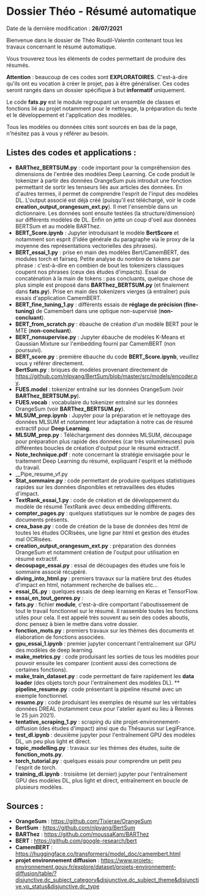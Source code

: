 # Dossier Théo - Résumé automatique

Date de la dernière modification : **26/07/2021**

Bienvenue dans le dossier de Théo Roudil-Valentin contenant tous les travaux concernant le résumé automatique.

Vous trouverez tous les éléments de codes permettant de produire des résumés.

**Attention** : beaucoup de ces codes sont **EXPLORATOIRES**. C'est-à-dire qu'ils ont eu vocation à créer le projet, pas à être généraliser. Ces codes seront rangés dans un dossier spécifique à but **informatif** uniquement. 

Le code __fats.py__ est le module regroupant un ensemble de classes et fonctions lié au projet notamment pour le nettoyage, la préparation du texte et le développement et l'application des modèles.

Tous les modèles ou données cités sont sourcés en bas de la page, n'hésitez pas à vous y référer au besoin.

## Listes des codes et applications :

* __BARThez_BERTSUM.py__ : code important pour la compréhension des dimensions de l'entrée des modèles Deep Learning. Ce code produit le tokenizer à partir des données OrangeSum puis introduit une fonction permettant de sortir les tenseurs liés aux articles des données. En d'autres termes, il permet de comprendre l'esprit de l'input des modèles DL. L'output associé est déjà créé (puisqu'il est téléchargé, voir le code __creation_output_orangesum_ext.py__). Il met l'ensemble dans un dictionnaire. Les données sont ensuite testées (la structure/dimension) sur différents modèles de DL. Enfin on jette un coup d'oeil aux données BERTSum et au modèle BARThez.
* __BERT_Score.ipynb__ : Jupyter introduisant le modèle **BertScore** et notamment son esprit (l'idée générale du paragraphe via le proxy de la moyenne des représentations vectorielles des phrases).
* __BERT_essai_1.py__ : prise en main des modèles Bert/CamemBERT, des modules torch et fairseq. Petite analyse du nombre de tokens par phrase : c'est-à-dire en combien de bout les tokenizers classiques coupent nos phrases (ceux des études d'impacts). Essai de concaténation à la main de tokens : pas concluants, quelque chose de plus simple est proposé dans __BARThez_BERTSUM.py__ (et finalement dans __fats.py__). Prise en main des tokenizers vierges (à entraîner) puis essais d'application CamemBERT.
* __BERT_fine_tuning_1.py__ : différents essais de __réglage de précision (fine-tuning)__ de Camembert dans une optique non-supervisé (**non-concluant**).
* __BERT_from_scratch.py__ : ébauche de création d'un modèle BERT pour le MTE (**non-concluant**).
* __BERT_nonsupervise.py__ : Jupyter ébauche de modèles K-Means et Gaussian Mixture sur l'embedding fourni par CamemBERT (non poursuivi).
* __BERT_score.py__ : première ébauche du code __BERT_Score.ipynb__, veuillez vous y référer directement.
* __BertSum.py__ : briques de modèles provenant directement de https://github.com/nlpyang/BertSum/blob/master/src/models/encoder.py.
* __FUES.model__ : tokenizer entraîné sur les données OrangeSum (voir __BARThez_BERTSUM.py__).
* __FUES.vocab__ : vocabulaire du tokenizer entraîné sur les données OrangeSum (voir __BARThez_BERTSUM.py__).
* __MLSUM_prep.ipynb__ : Jupyter pour la préparation et le nettoyage des données MLSUM et notamment leur adaptation à notre cas de résumé extractif pour __Deep Learning__. 
* __MLSUM_prep.py__ : Téléchargement des données MLSUM, découpage pour préparation plus rapide des données (car très volumineuses) puis différentes boucles de création d'output pour le résumé extractif.
* __Note_technique.pdf__ : note concernant la stratégie envisagée pour le traitement Deep Learning du résumé, expliquant l'esprit et la méthode du travail.
* __Pipe_resume_vf.py
* __Stat_sommaire.py__ : code permettant de produire quelques statistiques rapides sur les données disponibles et retravaillées des études d'impact.
* __TextRank_essai_1.py__ : code de création et de développement du modèle de résumé TextRank avec deux embedding différents.
* __compter_pages.py__ : quelques statistiques sur le nombre de pages des documents présents.
* __crea_base.py__ : code de création de la base de données des html de toutes les études OCRisées, une ligne par html et gestion des études mal OCRisées.
* __creation_output_orangesum_ext.py__ : préparation des données OrangeSum et notamment création de l'output pour utilisation en résumé extractif.
* __decoupage_essai.py__ : essai de découpages des études une fois le sommaire associé récupéré.
* __diving_into_html.py__ : premiers travaux sur la matière brut des études d'impact en html, notamment recherche de balises etc...
* __essai_DL.py__ : quelques essais de deep learning en Keras et TensorFlow.
* __essai_en_tout_genres.py__ :
* __fats.py__ : fichier **module**, c'est-à-dire comportant l'aboutissement de tout le travail fonctionnel sur le résumé. Il rassemble toutes les fonctions utiles pour cela. Il est appelé très souvent au sein des codes aboutis, donc pensez à bien le mettre dans votre dossier.
* __fonction_mots.py__ : premiers travaux sur les thèmes des documents et élaboration de fonctions associées.
* __gpu_essai_1.ipynb__ : premier jupyter concernant l'entraînement sur GPU des modèles de deep learning. 
* __make_metrics.py__ : code produisant les sorties de tous les modèles pour pouvoir ensuite les comparer (contient aussi des corrections de certaines fonctions).
* __make_train_dataset.py__ : code permettant de faire rapidement les __data loader__ (des objets torch pour l'entraînement des modèles DL).
** __pipeline_resume.py__ : code présentant la pipeline résumé avec un exemple fonctionnel.
* __resume.py__ : code produisant les exemples de résumé sur les véritables données DREAL (notamment ceux pour l'atelier ayant eu lieu à Rennes le 25 juin 2021).
* __tentative_scraping_1.py__ : scraping du site projet-environnement-diffusion (des études d'impact) ainsi que du Thésaurus sur LegiFrance.
* __test_dl.ipynb__ : deuxième jupyter pour l'entraînement GPU des modèles DL, un peu plus light et direct.
* __topic_modelling.py__ : travaux sur les thèmes des études, suite de __fonction_mots.py__.
* __torch_tutorial.py__ : quelques essais pour comprendre un petit peu l'esprit de torch.
* __training_dl.ipynb__ : troisième (et dernier) jupyter pour l'entraînement GPU des modèles DL, plus light et direct, entraînement en boucle de plusieurs modèles.


## Sources :
* **OrangeSum** : https://github.com/Tixierae/OrangeSum
* **BertSum** : https://github.com/nlpyang/BertSum
* **BARThez** : https://github.com/moussaKam/BARThez
* **BERT** : https://github.com/google-research/bert
* **CamemBERT** : https://huggingface.co/transformers/model_doc/camembert.html
* **projet environnement diffusion** : https://www.projets-environnement.gouv.fr/explore/dataset/projets-environnement-diffusion/table/?disjunctive.dc_subject_category&disjunctive.dc_subject_theme&disjunctive.vp_status&disjunctive.dc_type
